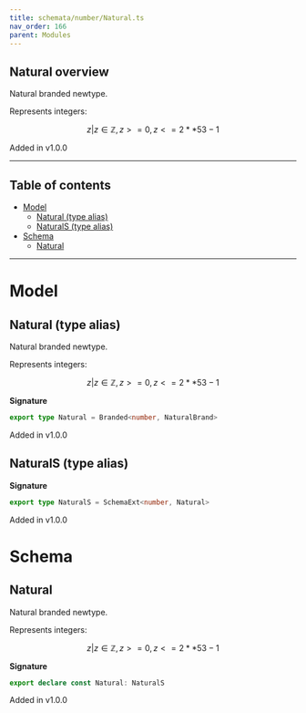 ```yaml
---
title: schemata/number/Natural.ts
nav_order: 166
parent: Modules
---
```


## Natural overview

Natural branded newtype.

Represents integers:

```math
 { z | z ∈ ℤ, z >= 0, z <= 2 ** 53 - 1 }
```

Added in v1.0.0

---

<h2 class="text-delta">Table of contents</h2>

- [Model](#model)
  - [Natural (type alias)](#natural-type-alias)
  - [NaturalS (type alias)](#naturals-type-alias)
- [Schema](#schema)
  - [Natural](#natural)

---

# Model

## Natural (type alias)

Natural branded newtype.

Represents integers:

```math
 { z | z ∈ ℤ, z >= 0, z <= 2 ** 53 - 1 }
```

**Signature**

```ts
export type Natural = Branded<number, NaturalBrand>
```

Added in v1.0.0

## NaturalS (type alias)

**Signature**

```ts
export type NaturalS = SchemaExt<number, Natural>
```

Added in v1.0.0

# Schema

## Natural

Natural branded newtype.

Represents integers:

```math
 { z | z ∈ ℤ, z >= 0, z <= 2 ** 53 - 1 }
```

**Signature**

```ts
export declare const Natural: NaturalS
```

Added in v1.0.0

